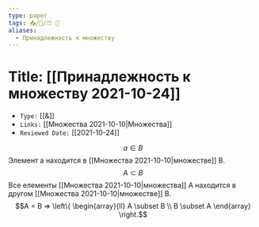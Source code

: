 ```yaml
---
type: paper
tags: 📥️/📜️/🩳 🔢
aliases:
  - Принадлежность к множеству
---
```




# Title: **[[Принадлежность к множеству 2021-10-24]]**
- `Type:` [[&]]
- `Links:` [[Множества 2021-10-10|Множества]]
- `Reviewed Date:` [[2021-10-24]]

$$a \in B$$
Элемент a находится в [[Множества 2021-10-10|множестве]] B.
$$A \subset B$$
Все елементы [[Множества 2021-10-10|множества]] A находится в другом [[Множества 2021-10-10|множестве]] B.
$$A = B => \left\{
    \begin{array}{ll}
        A \subset B \\
        B \subset A
    \end{array}
\right.$$
